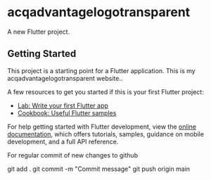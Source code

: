 # acqadvantagelogotransparent

A new Flutter project.

## Getting Started

This project is a starting point for a Flutter application. This is my acqadvantagelogotransparent website..

A few resources to get you started if this is your first Flutter project:

- [Lab: Write your first Flutter app](https://docs.flutter.dev/get-started/codelab)
- [Cookbook: Useful Flutter samples](https://docs.flutter.dev/cookbook)

For help getting started with Flutter development, view the
[online documentation](https://docs.flutter.dev/), which offers tutorials,
samples, guidance on mobile development, and a full API reference.

For regular commit of new changes to github

git add .
git commit -m "Commit message"
git push origin main
